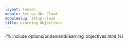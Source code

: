 ```yaml
---
layout: lesson
module: Set up dbt Cloud
moduleSlug: setup-cloud
title: Learning Objectives
---
```

{% include options/ondemand/learning_objectives.html %}